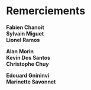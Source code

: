 # Remerciements

**Fabien Chanoit**  
**Sylvain Miguet**  
**Lionel Ramos**  

**Alan Morin**  
**Kevin Dos Santos**  
**Christophe Chuy**  

**Edouard Gnininvi**  
**Marinette Savonnet**  
